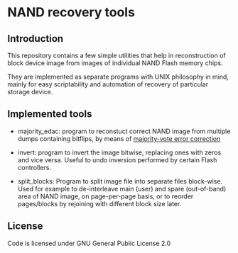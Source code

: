 # NAND recovery tools

## Introduction
This repository contains a few simple utilities that help in reconstruction
of block device image from images of individual NAND Flash memory chips.

They are implemented as separate programs with UNIX philosophy in mind,
mainly for easy scriptability and automation of recovery of particular
storage device.

## Implemented tools
* majority\_edac: program to reconstuct correct NAND image from multiple
dumps containing bitflips, by means of
[majority-vote error correction](https://en.wikipedia.org/wiki/Majority_logic_decoding)

* invert: program to invert the image bitwise, replacing ones with zeros
and vice versa. Useful to undo inversion performed by certain Flash controllers.

* split\_blocks: Program to split image file into separate files block-wise.
Used for example to de-interleave main (user) and spare (out-of-band) area of NAND
image, on page-per-page basis, or to reorder pages/blocks by rejoining with different
block size later.

## License

Code is licensed under GNU General Public License 2.0

